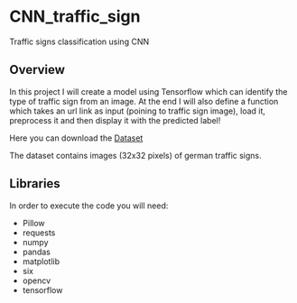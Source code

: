 # CNN_traffic_sign
Traffic signs classification using CNN

## Overview
In this project I will create a model using Tensorflow which can identify the type of traffic sign from an image.
At the end I will also define a function which takes an url link as input (poining to traffic sign image),
load it, preprocess it and then display it with the predicted label!

Here you can download the [Dataset](https://bitbucket.org/jadslim/german-traffic-signs)

The dataset contains images (32x32 pixels) of german traffic signs.

## Libraries
In order to execute the code you will need:
- Pillow
- requests
- numpy
- pandas
- matplotlib
- six
- opencv
- tensorflow

